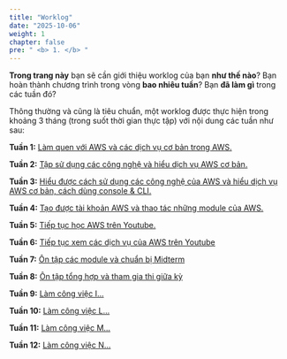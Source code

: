 ```yaml
---
title: "Worklog"
date: "2025-10-06"
weight: 1
chapter: false
pre: " <b> 1. </b> "
---
```


**Trong trang này** bạn sẽ cần giới thiệu worklog của bạn **như thế nào**? Bạn hoàn thành chương trình trong vòng **bao nhiêu tuần**? Bạn **đã làm gì** trong các tuần đó?

Thông thường và cũng là tiêu chuẩn, một worklog được thực hiện trong khoảng 3 tháng (trong suốt thời gian thực tập) với nội dung các tuần như sau:

**Tuần 1:** [Làm quen với AWS và các dịch vụ cơ bản trong AWS.](1.1-week1/)

**Tuần 2:** [Tập sử dụng các công nghệ và hiểu dịch vụ AWS cơ bản.](1.2-week2/)

**Tuần 3:** [ Hiểu được cách sử dụng các công nghệ của AWS và hiểu dịch vụ AWS cơ bản, cách dùng console & CLI.](1.3-week3/)

**Tuần 4:** [Tạo được tài khoản AWS và thao tác những module của AWS.](1.4-week4/)

**Tuần 5:** [Tiếp tục học AWS trên Youtube.](1.5-week5/)

**Tuần 6:** [Tiếp tục xem các dịch vụ của AWS trên Youtube](1.6-week6/)

**Tuần 7:** [Ôn tập các module và chuẩn bị Midterm](1.7-week7/)

**Tuần 8:** [Ôn tập tổng hợp và tham gia thi giữa kỳ](1.8-week8/)

**Tuần 9:** [Làm công việc I...](1.9-week9/)

**Tuần 10:** [Làm công việc L...](1.10-week10/)

**Tuần 11:** [Làm công việc M...](1.11-week11/)

**Tuần 12:** [Làm công việc N...](1.12-week12/)